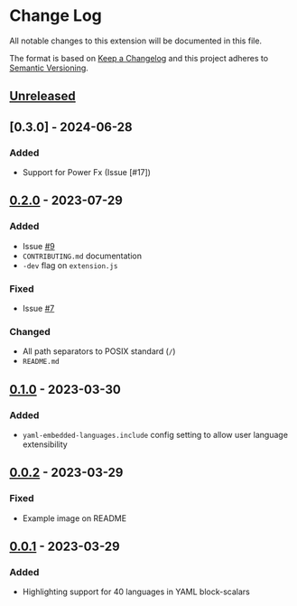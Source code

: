 # Change Log

All notable changes to this extension will be documented in this file.

The format is based on [Keep a Changelog](http://keepachangelog.com/) and this project adheres to [Semantic Versioning](https://semver.org/).

## [Unreleased]
## [0.3.0] - 2024-06-28
### Added
- Support for Power Fx (Issue [#17])

## [0.2.0] - 2023-07-29
### Added
- Issue [#9](https://github.com/harrydowning/yaml-embedded-languages/issues/9)
- `CONTRIBUTING.md` documentation
- `-dev` flag on `extension.js`

### Fixed
- Issue [#7](https://github.com/harrydowning/yaml-embedded-languages/issues/7)

### Changed
- All path separators to POSIX standard (`/`)
- `README.md`

## [0.1.0] - 2023-03-30
### Added
- `yaml-embedded-languages.include` config setting to allow user language extensibility

## [0.0.2] - 2023-03-29
### Fixed
- Example image on README
## [0.0.1] - 2023-03-29

### Added
- Highlighting support for 40 languages in YAML block-scalars

[unreleased]: https://github.com/harrydowning/yaml-embedded-languages/compare/v0.2.0...HEAD
[0.2.0]: https://github.com/harrydowning/yaml-embedded-languages/compare/v0.1.0...v0.2.0
[0.1.0]: https://github.com/harrydowning/yaml-embedded-languages/compare/v0.0.2...v0.1.0
[0.0.2]: https://github.com/harrydowning/yaml-embedded-languages/compare/v0.0.1...v0.0.2
[0.0.1]: https://github.com/harrydowning/yaml-embedded-languages/releases/tag/v0.0.1
